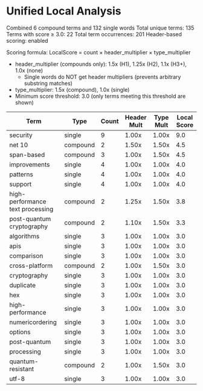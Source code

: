 # Unified Local Analysis

Combined 6 compound terms and 132 single words
Total unique terms: 135
Terms with score ≥ 3.0: 22
Total term occurrences: 201
Header-based scoring: enabled

Scoring formula: LocalScore = count × header_multiplier × type_multiplier
- header_multiplier (compounds only): 1.5x (H1), 1.25x (H2), 1.1x (H3+), 1.0x (none)
  - Single words do NOT get header multipliers (prevents arbitrary substring matches)
- type_multiplier: 1.5x (compound), 1.0x (single)
- Minimum score threshold: 3.0 (only terms meeting this threshold are shown)

| Term | Type | Count | Header Mult | Type Mult | Local Score |
|------|------|-------|-------------|-----------|-------------|
| security | single | 9 | 1.00x | 1.00x | 9.0 |
| net 10 | compound | 2 | 1.50x | 1.50x | 4.5 |
| span-based | compound | 3 | 1.00x | 1.50x | 4.5 |
| improvements | single | 4 | 1.00x | 1.00x | 4.0 |
| patterns | single | 4 | 1.00x | 1.00x | 4.0 |
| support | single | 4 | 1.00x | 1.00x | 4.0 |
| high-performance text processing | compound | 2 | 1.25x | 1.50x | 3.8 |
| post-quantum cryptography | compound | 2 | 1.10x | 1.50x | 3.3 |
| algorithms | single | 3 | 1.00x | 1.00x | 3.0 |
| apis | single | 3 | 1.00x | 1.00x | 3.0 |
| comparison | single | 3 | 1.00x | 1.00x | 3.0 |
| cross-platform | compound | 2 | 1.00x | 1.50x | 3.0 |
| cryptography | single | 3 | 1.00x | 1.00x | 3.0 |
| duplicate | single | 3 | 1.00x | 1.00x | 3.0 |
| hex | single | 3 | 1.00x | 1.00x | 3.0 |
| high-performance | single | 3 | 1.00x | 1.00x | 3.0 |
| numericordering | single | 3 | 1.00x | 1.00x | 3.0 |
| options | single | 3 | 1.00x | 1.00x | 3.0 |
| post-quantum | single | 3 | 1.00x | 1.00x | 3.0 |
| processing | single | 3 | 1.00x | 1.00x | 3.0 |
| quantum-resistant | compound | 2 | 1.00x | 1.50x | 3.0 |
| utf-8 | single | 3 | 1.00x | 1.00x | 3.0 |
